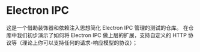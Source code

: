 # Electron IPC

这是一个借助装饰器和依赖注入思想简化 Electron IPC 管理的测试的仓库。
在仓库中我们初步演示了如何将 Electron IPC 做上层的扩展，支持自定义的 HTTP 协议等（理论上你可以支持任何的请求-响应模型的协议）；
